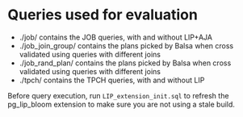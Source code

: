 # Queries used for evaluation


- ./job/ contains the JOB queries, with and without LIP+AJA
- ./job_join_group/ contains the plans picked by Balsa when cross validated using queries with different joins
- ./job_rand_plan/ contains the plans picked by Balsa when cross validated using queries with different joins
- ./tpch/ contains the TPCH queries, with and without LIP

Before query execution, run ```LIP_extension_init.sql``` to refresh the pg_lip_bloom extension to make sure you are not using a stale build. 